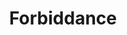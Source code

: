 ---
title: "Forbiddance"

spell:
  schools:
    - name:        "Abjuration"
      subschools:  []
      descriptors: []
  classes:
    - name:  "Cleric"
      abbr:  "Clr"
      level: 6
  components:         [V, S, M, DF]
  castingTime:        "6 rounds"
  range:              "Medium (100 ft. + 10 ft./level)"
  area:               "60-ft. cube/level (S)"
  duration:           "Permanent"
  savingThrow:        "See text"
  spellResistance:    "Yes"
  materialComponents: ["A sprinkling of holy water and rare incenses worth at least 1,500 gp, plus 1,500 gp per 60-foot cube. If a password is desired, this requires the burning of additional rare incenses worth at least 1,000 gp, plus 1,000 gp per 60-foot cube."]
  description:        |
    Forbiddance seals an area against all planar travel into or within it. This includes all teleportation spells (such as dimension door and teleport), plane shifting, astral travel, ethereal travel, and all summoning spells. Such effects simply fail automatically.

    In addition, it damages entering creatures whose alignments are different from yours. The effect on those attempting to enter the warded area is based on their alignment relative to yours (see below). A creature inside the area when the spell is cast takes no damage unless it exits the area and attempts to reenter, at which time it is affected as normal.

    Alignments identical: No effect. The creature may enter the area freely (although not by planar travel).

    Alignments different with respect to either law/chaos or good/evil: The creature takes {% die_roll 6 6 0 %} points of damage. A successful Will save halves the damage, and spell resistance applies.

    Alignments different with respect to both law/chaos and good/evil: The creature takes {% die_roll 12 6 0 %} points of damage. A successful Will save halves the damage, and spell resistance applies.

    At your option, the abjuration can include a password, in which case creatures of alignments different from yours can avoid the damage by speaking the password as they enter the area. You must select this option (and the password) at the time of casting.

    Dispel magic does not dispel a forbiddance effect unless the dispeller's level is at least as high as your caster level.

    You can't have multiple overlapping forbiddance effects. In such a case, the more recent effect stops at the boundary of the older effect.
---